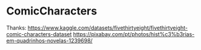 # ComicCharacters
Thanks:
https://www.kaggle.com/datasets/fivethirtyeight/fivethirtyeight-comic-characters-dataset
https://pixabay.com/pt/photos/hist%c3%b3rias-em-quadrinhos-novelas-1239698/